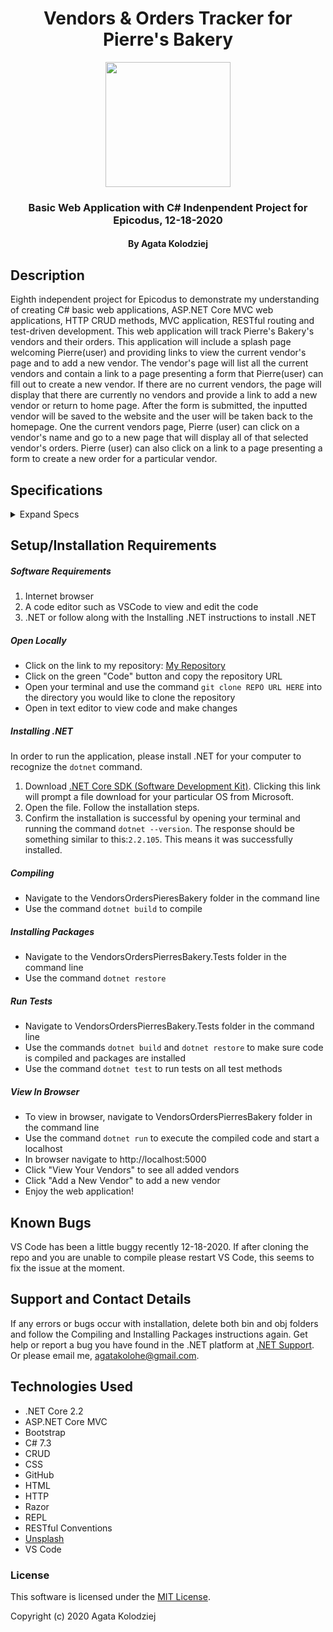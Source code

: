 <div align="center">

# Vendors & Orders Tracker for Pierre's Bakery

</div>

<div align="center">
<img src="https://github.com/agatakolohe.png" width="200px" height="auto" >
</div>
<h3 align="center">Basic Web Application with C# Indenpendent Project for Epicodus, 12-18-2020</h3>
<h4 align="center"> By Agata Kolodziej</h4>

## Description

Eighth independent project for Epicodus to demonstrate my understanding of creating C# basic web applications, ASP.NET Core MVC web applications, HTTP CRUD methods, MVC application, RESTful routing and test-driven development. This web application will track Pierre's Bakery's vendors and their orders. This application will include a splash page welcoming Pierre(user) and providing links to view the current vendor's page and to add a new vendor. The vendor's page will list all the current vendors and contain a link to a page presenting a form that Pierre(user) can fill out to create a new vendor. If there are no current vendors, the page will display that there are currently no vendors and provide a link to add a new vendor or return to home page. After the form is submitted, the inputted vendor will be saved to the website and the user will be taken back to the homepage. One the current vendors page, Pierre (user) can click on a vendor's name and go to a new page that will display all of that selected vendor's orders. Pierre (user) can also click on a link to a page presenting a form to create a new order for a particular vendor.

## Specifications

<details>
  <summary>Expand Specs</summary>

### Describe: Vendor()

| Test                                                        | Expect                                                |
| ----------------------------------------------------------- | ----------------------------------------------------- |
| It will instantiate a Vendor object with Vendor constructor | Vendor(string vendorName, string vendorDescription)   |
| It will assign a Vendor Id number to a Vendor               | Vendor(int vendorId).toEqual(1);                      |
| It will create a list of Vendor objects                     | vendorList = new List<Vendor> { vendor01, vendor02 }; |
| It will find specific vendor by Vendor Id                   | Vendor.Find(2).toEqual(vendor02);                     |
| It will associate an order with vendor                      | vendor.AddOrder(order) order.Items.toEqual(order);    |

### Describe: Order()

| Test                                                       | Expect                                                             |
| ---------------------------------------------------------- | ------------------------------------------------------------------ |
| It will instantiate an Order object with Order constructor | Order(string orderTitle, string orderDescription, int orderPrice)  |
| It will get the current date for OrderDate                 | order.GetOrderDate() order.OrderDate("Friday, December 18, 2020";) |
| It will assign an Order Id number to an Order              | Order(int orderId).toEqual(1);                                     |
| It will create a list of Order objects                     | orderList = new List<Order> { order01, order02 };                  |
| It will find specific order by Order Id                    | Order.Find(2).toEqual(order02);                                    |

</details>

## Setup/Installation Requirements

##### Software Requirements

1. Internet browser
2. A code editor such as VSCode to view and edit the code
3. .NET or follow along with the Installing .NET instructions to install .NET

##### Open Locally

- Click on the link to my repository: [My Repository](https://github.com/agatakolohe/Vendors-Orders-PierresBakery.Solution.git)
- Click on the green "Code" button and copy the repository URL
- Open your terminal and use the command `git clone REPO URL HERE` into the directory you would like to clone the repository
- Open in text editor to view code and make changes

##### Installing .NET

In order to run the application, please install .NET for your computer to recognize the `dotnet` command.

1. Download [.NET Core SDK (Software Development Kit)](https://dotnet.microsoft.com/download/thank-you/dotnet-sdk-2.2.106-macos-x64-installer). Clicking this link will prompt a file download for your particular OS from Microsoft.
2. Open the file. Follow the installation steps.
3. Confirm the installation is successful by opening your terminal and running the command `dotnet --version`. The response should be something similar to this:`2.2.105`. This means it was successfully installed.

##### Compiling

- Navigate to the VendorsOrdersPieresBakery folder in the command line
- Use the command `dotnet build` to compile

##### Installing Packages

- Navigate to the VendorsOrdersPierresBakery.Tests folder in the command line
- Use the command `dotnet restore`

##### Run Tests

- Navigate to VendorsOrdersPierresBakery.Tests folder in the command line
- Use the commands `dotnet build` and `dotnet restore` to make sure code is compiled and packages are installed
- Use the command `dotnet test` to run tests on all test methods

##### View In Browser

- To view in browser, navigate to VendorsOrdersPierresBakery folder in the command line
- Use the command `dotnet run` to execute the compiled code and start a localhost
- In browser navigate to http://localhost:5000
- Click "View Your Vendors" to see all added vendors
- Click "Add a New Vendor" to add a new vendor
- Enjoy the web application!

## Known Bugs

VS Code has been a little buggy recently 12-18-2020. If after cloning the repo and you are unable to compile please restart VS Code, this seems to fix the issue at the moment.

## Support and Contact Details

If any errors or bugs occur with installation, delete both bin and obj folders and follow the Compiling and Installing Packages instructions again. Get help or report a bug you have found in the .NET platform at [.NET Support](https://dotnet.microsoft.com/platform/support). Or please email me, <agatakolohe@gmail.com>.

## Technologies Used

- .NET Core 2.2
- ASP.NET Core MVC
- Bootstrap
- C# 7.3
- CRUD
- CSS
- GitHub
- HTML
- HTTP
- Razor
- REPL
- RESTful Conventions
- [Unsplash](https://unsplash.com/)
- VS Code

### License

This software is licensed under the [MIT License](https://choosealicense.com/licenses/mit/).

Copyright (c) 2020 Agata Kolodziej
